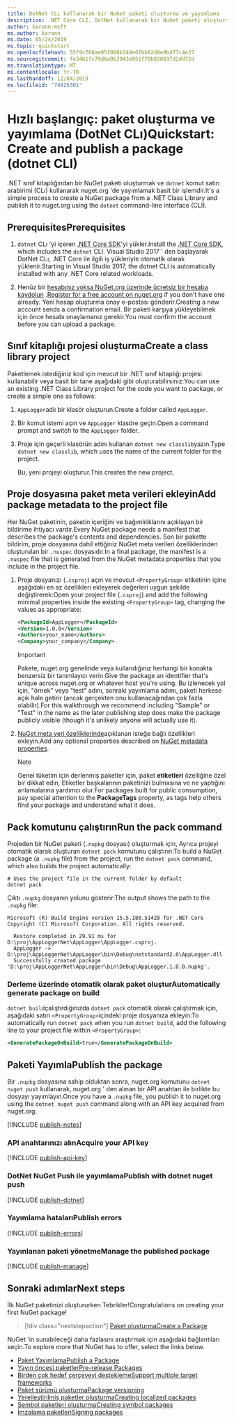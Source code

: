 ```yaml
---
title: DotNet CLı kullanarak bir NuGet paketi oluşturma ve yayımlama
description: .NET Core CLI, DotNet kullanarak bir NuGet paketi oluşturma ve yayımlama hakkında bir adım adım öğretici.
author: karann-msft
ms.author: karann
ms.date: 05/24/2019
ms.topic: quickstart
ms.openlocfilehash: 55f9c760ae05f060b748e6fbb82d8e9bd77c4e37
ms.sourcegitcommit: fe34b1fc79d6a9b2943a951f70b820037d2dd72d
ms.translationtype: MT
ms.contentlocale: tr-TR
ms.lasthandoff: 12/04/2019
ms.locfileid: "74825301"
---
```

# <a name="quickstart-create-and-publish-a-package-dotnet-cli"></a><span data-ttu-id="6f281-103">Hızlı başlangıç: paket oluşturma ve yayımlama (DotNet CLı)</span><span class="sxs-lookup"><span data-stu-id="6f281-103">Quickstart: Create and publish a package (dotnet CLI)</span></span>

<span data-ttu-id="6f281-104">.NET sınıf kitaplığından bir NuGet paketi oluşturmak ve `dotnet` komut satırı arabirimi (CLı) kullanarak nuget.org 'de yayımlamak basit bir işlemdir.</span><span class="sxs-lookup"><span data-stu-id="6f281-104">It's a simple process to create a NuGet package from a .NET Class Library and publish it to nuget.org using the `dotnet` command-line interface (CLI).</span></span>

## <a name="prerequisites"></a><span data-ttu-id="6f281-105">Prerequisites</span><span class="sxs-lookup"><span data-stu-id="6f281-105">Prerequisites</span></span>

1. <span data-ttu-id="6f281-106">`dotnet` CLı 'yi içeren [.NET Core SDK](https://www.microsoft.com/net/download/)'yi yükler.</span><span class="sxs-lookup"><span data-stu-id="6f281-106">Install the [.NET Core SDK](https://www.microsoft.com/net/download/), which includes the `dotnet` CLI.</span></span> <span data-ttu-id="6f281-107">Visual Studio 2017 ' den başlayarak DotNet CLı, .NET Core ile ilgili iş yükleriyle otomatik olarak yüklenir.</span><span class="sxs-lookup"><span data-stu-id="6f281-107">Starting in Visual Studio 2017, the dotnet CLI is automatically installed with any .NET Core related workloads.</span></span>

1. <span data-ttu-id="6f281-108">Henüz bir [hesabınız yoksa NuGet.org üzerinde ücretsiz bir hesaba kaydolun](https://www.nuget.org/users/account/LogOn?returnUrl=%2F) .</span><span class="sxs-lookup"><span data-stu-id="6f281-108">[Register for a free account on nuget.org](https://www.nuget.org/users/account/LogOn?returnUrl=%2F) if you don't have one already.</span></span> <span data-ttu-id="6f281-109">Yeni hesap oluşturma onay e-postası gönderir.</span><span class="sxs-lookup"><span data-stu-id="6f281-109">Creating a new account sends a confirmation email.</span></span> <span data-ttu-id="6f281-110">Bir paketi karşıya yükleyebilmek için önce hesabı onaylamanız gerekir.</span><span class="sxs-lookup"><span data-stu-id="6f281-110">You must confirm the account before you can upload a package.</span></span>

## <a name="create-a-class-library-project"></a><span data-ttu-id="6f281-111">Sınıf kitaplığı projesi oluşturma</span><span class="sxs-lookup"><span data-stu-id="6f281-111">Create a class library project</span></span>

<span data-ttu-id="6f281-112">Paketlemek istediğiniz kod için mevcut bir .NET sınıf kitaplığı projesi kullanabilir veya basit bir tane aşağıdaki gibi oluşturabilirsiniz:</span><span class="sxs-lookup"><span data-stu-id="6f281-112">You can use an existing .NET Class Library project for the code you want to package, or create a simple one as follows:</span></span>

1. <span data-ttu-id="6f281-113">`AppLogger`adlı bir klasör oluşturun.</span><span class="sxs-lookup"><span data-stu-id="6f281-113">Create a folder called `AppLogger`.</span></span>

1. <span data-ttu-id="6f281-114">Bir komut istemi açın ve `AppLogger` klasöre geçin.</span><span class="sxs-lookup"><span data-stu-id="6f281-114">Open a command prompt and switch to the `AppLogger` folder.</span></span>

1. <span data-ttu-id="6f281-115">Proje için geçerli klasörün adını kullanan `dotnet new classlib`yazın.</span><span class="sxs-lookup"><span data-stu-id="6f281-115">Type `dotnet new classlib`, which uses the name of the current folder for the project.</span></span>

   <span data-ttu-id="6f281-116">Bu, yeni projeyi oluşturur.</span><span class="sxs-lookup"><span data-stu-id="6f281-116">This creates the new project.</span></span>

## <a name="add-package-metadata-to-the-project-file"></a><span data-ttu-id="6f281-117">Proje dosyasına paket meta verileri ekleyin</span><span class="sxs-lookup"><span data-stu-id="6f281-117">Add package metadata to the project file</span></span>

<span data-ttu-id="6f281-118">Her NuGet paketinin, paketin içeriğini ve bağımlılıklarını açıklayan bir bildirime ihtiyacı vardır.</span><span class="sxs-lookup"><span data-stu-id="6f281-118">Every NuGet package needs a manifest that describes the package's contents and dependencies.</span></span> <span data-ttu-id="6f281-119">Son bir pakette bildirim, proje dosyasına dahil ettiğiniz NuGet meta verileri özelliklerinden oluşturulan bir `.nuspec` dosyasıdır.</span><span class="sxs-lookup"><span data-stu-id="6f281-119">In a final package, the manifest is a `.nuspec` file that is generated from the NuGet metadata properties that you include in the project file.</span></span>

1. <span data-ttu-id="6f281-120">Proje dosyanızı (`.csproj`) açın ve mevcut `<PropertyGroup>` etiketinin içine aşağıdaki en az özellikleri ekleyerek değerleri uygun şekilde değiştirerek:</span><span class="sxs-lookup"><span data-stu-id="6f281-120">Open your project file (`.csproj`) and add the following minimal properties inside the existing `<PropertyGroup>` tag, changing the values as appropriate:</span></span>

    ```xml
    <PackageId>AppLogger</PackageId>
    <Version>1.0.0</Version>
    <Authors>your_name</Authors>
    <Company>your_company</Company>
    ```

    > [!Important]
    > <span data-ttu-id="6f281-121">Pakete, nuget.org genelinde veya kullandığınız herhangi bir konakta benzersiz bir tanımlayıcı verin.</span><span class="sxs-lookup"><span data-stu-id="6f281-121">Give the package an identifier that's unique across nuget.org or whatever host you're using.</span></span> <span data-ttu-id="6f281-122">Bu izlenecek yol için, "örnek" veya "test" adını, sonraki yayımlama adımı, paketi herkese açık hale getirir (ancak gerçekten onu kullanacağından çok fazla olabilir).</span><span class="sxs-lookup"><span data-stu-id="6f281-122">For this walkthrough we recommend including "Sample" or "Test" in the name as the later publishing step does make the package publicly visible (though it's unlikely anyone will actually use it).</span></span>

1. <span data-ttu-id="6f281-123">[NuGet meta veri özelliklerinde](/dotnet/core/tools/csproj#nuget-metadata-properties)açıklanan isteğe bağlı özellikleri ekleyin.</span><span class="sxs-lookup"><span data-stu-id="6f281-123">Add any optional properties described on [NuGet metadata properties](/dotnet/core/tools/csproj#nuget-metadata-properties).</span></span>

    > [!Note]
    > <span data-ttu-id="6f281-124">Genel tüketim için derlenmiş paketler için, paket **etiketleri** özelliğine özel bir dikkat edin, Etiketler başkalarının paketinizi bulmasına ve ne yaptığını anlamalarına yardımcı olur.</span><span class="sxs-lookup"><span data-stu-id="6f281-124">For packages built for public consumption, pay special attention to the **PackageTags** property, as tags help others find your package and understand what it does.</span></span>

## <a name="run-the-pack-command"></a><span data-ttu-id="6f281-125">Pack komutunu çalıştırın</span><span class="sxs-lookup"><span data-stu-id="6f281-125">Run the pack command</span></span>

<span data-ttu-id="6f281-126">Projeden bir NuGet paketi (`.nupkg` dosyası) oluşturmak için, Ayrıca projeyi otomatik olarak oluşturan `dotnet pack` komutunu çalıştırın:</span><span class="sxs-lookup"><span data-stu-id="6f281-126">To build a NuGet package (a `.nupkg` file) from the project, run the `dotnet pack` command, which also builds the project automatically:</span></span>

```dotnetcli
# Uses the project file in the current folder by default
dotnet pack
```

<span data-ttu-id="6f281-127">Çıktı `.nupkg` dosyanın yolunu gösterir:</span><span class="sxs-lookup"><span data-stu-id="6f281-127">The output shows the path to the `.nupkg` file:</span></span>

```output
Microsoft (R) Build Engine version 15.5.180.51428 for .NET Core
Copyright (C) Microsoft Corporation. All rights reserved.

  Restore completed in 29.91 ms for D:\proj\AppLoggerNet\AppLogger\AppLogger.csproj.
  AppLogger -> D:\proj\AppLoggerNet\AppLogger\bin\Debug\netstandard2.0\AppLogger.dll
  Successfully created package 'D:\proj\AppLoggerNet\AppLogger\bin\Debug\AppLogger.1.0.0.nupkg'.
```

### <a name="automatically-generate-package-on-build"></a><span data-ttu-id="6f281-128">Derleme üzerinde otomatik olarak paket oluştur</span><span class="sxs-lookup"><span data-stu-id="6f281-128">Automatically generate package on build</span></span>

<span data-ttu-id="6f281-129">`dotnet build`çalıştırdığınızda `dotnet pack` otomatik olarak çalıştırmak için, aşağıdaki satırı `<PropertyGroup>`içindeki proje dosyanıza ekleyin:</span><span class="sxs-lookup"><span data-stu-id="6f281-129">To automatically run `dotnet pack` when you run `dotnet build`, add the following line to your project file within `<PropertyGroup>`:</span></span>

```xml
<GeneratePackageOnBuild>true</GeneratePackageOnBuild>
```

## <a name="publish-the-package"></a><span data-ttu-id="6f281-130">Paketi Yayımla</span><span class="sxs-lookup"><span data-stu-id="6f281-130">Publish the package</span></span>

<span data-ttu-id="6f281-131">Bir `.nupkg` dosyasına sahip olduktan sonra, nuget.org komutunu `dotnet nuget push` kullanarak, nuget.org ' den alınan bir API anahtarı ile birlikte bu dosyayı yayımlayın.</span><span class="sxs-lookup"><span data-stu-id="6f281-131">Once you have a `.nupkg` file, you publish it to nuget.org using the `dotnet nuget push` command along with an API key acquired from nuget.org.</span></span>

[!INCLUDE [publish-notes](includes/publish-notes.md)]

### <a name="acquire-your-api-key"></a><span data-ttu-id="6f281-132">API anahtarınızı alın</span><span class="sxs-lookup"><span data-stu-id="6f281-132">Acquire your API key</span></span>

[!INCLUDE [publish-api-key](includes/publish-api-key.md)]

### <a name="publish-with-dotnet-nuget-push"></a><span data-ttu-id="6f281-133">DotNet NuGet Push ile yayımlama</span><span class="sxs-lookup"><span data-stu-id="6f281-133">Publish with dotnet nuget push</span></span>

[!INCLUDE [publish-dotnet](includes/publish-dotnet.md)]

### <a name="publish-errors"></a><span data-ttu-id="6f281-134">Yayımlama hataları</span><span class="sxs-lookup"><span data-stu-id="6f281-134">Publish errors</span></span>

[!INCLUDE [publish-errors](includes/publish-errors.md)]

### <a name="manage-the-published-package"></a><span data-ttu-id="6f281-135">Yayınlanan paketi yönetme</span><span class="sxs-lookup"><span data-stu-id="6f281-135">Manage the published package</span></span>

[!INCLUDE [publish-manage](includes/publish-manage.md)]

## <a name="next-steps"></a><span data-ttu-id="6f281-136">Sonraki adımlar</span><span class="sxs-lookup"><span data-stu-id="6f281-136">Next steps</span></span>

<span data-ttu-id="6f281-137">İlk NuGet paketinizi oluştururken Tebrikler!</span><span class="sxs-lookup"><span data-stu-id="6f281-137">Congratulations on creating your first NuGet package!</span></span>

> [!div class="nextstepaction"]
> [<span data-ttu-id="6f281-138">Paket oluşturma</span><span class="sxs-lookup"><span data-stu-id="6f281-138">Create a Package</span></span>](../create-packages/creating-a-package-dotnet-cli.md)

<span data-ttu-id="6f281-139">NuGet 'in sunabileceği daha fazlasını araştırmak için aşağıdaki bağlantıları seçin.</span><span class="sxs-lookup"><span data-stu-id="6f281-139">To explore more that NuGet has to offer, select the links below.</span></span>

- [<span data-ttu-id="6f281-140">Paket Yayımlama</span><span class="sxs-lookup"><span data-stu-id="6f281-140">Publish a Package</span></span>](../nuget-org/publish-a-package.md)
- [<span data-ttu-id="6f281-141">Yayın öncesi paketler</span><span class="sxs-lookup"><span data-stu-id="6f281-141">Pre-release Packages</span></span>](../create-packages/Prerelease-Packages.md)
- [<span data-ttu-id="6f281-142">Birden çok hedef çerçeveyi destekleme</span><span class="sxs-lookup"><span data-stu-id="6f281-142">Support multiple target frameworks</span></span>](../create-packages/multiple-target-frameworks-project-file.md)
- [<span data-ttu-id="6f281-143">Paket sürümü oluşturma</span><span class="sxs-lookup"><span data-stu-id="6f281-143">Package versioning</span></span>](../concepts/package-versioning.md)
- [<span data-ttu-id="6f281-144">Yerelleştirilmiş paketler oluşturma</span><span class="sxs-lookup"><span data-stu-id="6f281-144">Creating localized packages</span></span>](../create-packages/creating-localized-packages.md)
- [<span data-ttu-id="6f281-145">Sembol paketleri oluşturma</span><span class="sxs-lookup"><span data-stu-id="6f281-145">Creating symbol packages</span></span>](../create-packages/symbol-packages-snupkg.md)
- [<span data-ttu-id="6f281-146">İmzalama paketleri</span><span class="sxs-lookup"><span data-stu-id="6f281-146">Signing packages</span></span>](../create-packages/Sign-a-package.md)
